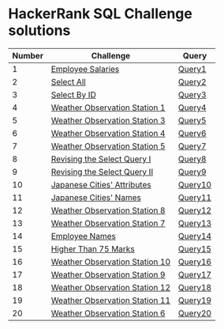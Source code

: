 # HackerRank SQL Challenge solutions

|Number|	Challenge	|Query|
|----- | -----------|-----|
|1     |	[Employee Salaries](https://www.hackerrank.com/challenges/salary-of-employees/problem?isFullScreen=true) | [Query1](https://github.com/kicherethedatascientist/HackerRank_SQL_Challenges_Solutions/blob/main/Basic%20SELECT/Employee%20Salaries) |
|2 | [Select All](https://www.hackerrank.com/challenges/select-all-sql/problem?isFullScreen=true)|[Query2](https://github.com/kicherethedatascientist/HackerRank_SQL_Challenges_Solutions/blob/main/Basic%20SELECT/SELECT%20all.sql)
|3|[Select By ID](https://www.hackerrank.com/challenges/select-by-id/problem?isFullScreen=true) | [Query3](https://github.com/kicherethedatascientist/HackerRank_SQL_Challenges_Solutions/blob/main/Basic%20SELECT/Select%20By%20ID)|
|4|[Weather Observation Station 1](https://www.hackerrank.com/challenges/weather-observation-station-1/problem?isFullScreen=true)|[Query4](https://github.com/kicherethedatascientist/HackerRank_SQL_Challenges_Solutions/blob/main/Basic%20SELECT/Weather%20Observation%20Station%201)|
|5|[Weather Observation Station 3](https://www.hackerrank.com/challenges/weather-observation-station-3/problem?isFullScreen=true)|[Query5](https://github.com/kicherethedatascientist/HackerRank_SQL_Challenges_Solutions/blob/main/Basic%20SELECT/Weather%20Observation%20Station%203)|
|6|[Weather Observation Station 4](https://www.hackerrank.com/challenges/weather-observation-station-4/problem?isFullScreen=true)|[Query6](https://github.com/kicherethedatascientist/HackerRank_SQL_Challenges_Solutions/blob/main/Basic%20SELECT/Weather%20Observation%20Station%204)|
|7|[Weather Observation Station 5](https://www.hackerrank.com/challenges/weather-observation-station-5/problem?isFullScreen=true)|[Query7](https://github.com/kicherethedatascientist/HackerRank_SQL_Challenges_Solutions/blob/main/Basic%20SELECT/Weather%20Observation%20Station%205)|
|8|[Revising the Select Query I](https://www.hackerrank.com/challenges/revising-the-select-query/problem?isFullScreen=true)|[Query8](https://github.com/kicherethedatascientist/HackerRank_SQL_Challenges_Solutions/blob/main/Basic%20SELECT/Revising%20the%20Select%20Query%20I)|
|9|[Revising the Select Query II](https://www.hackerrank.com/challenges/revising-the-select-query-2/problem?isFullScreen=true)|[Query9](https://github.com/kicherethedatascientist/HackerRank_SQL_Challenges_Solutions/blob/main/Basic%20SELECT/Revising%20the%20Select%20Query%20II)|
|10|[Japanese Cities' Attributes](https://www.hackerrank.com/challenges/japanese-cities-attributes/problem?isFullScreen=true)|[Query10](https://github.com/kicherethedatascientist/HackerRank_SQL_Challenges_Solutions/blob/main/Basic%20SELECT/Japanese%20Cities'%20Attributes)|
|11|[Japanese Cities' Names](https://www.hackerrank.com/challenges/japanese-cities-name/problem?isFullScreen=true)|[Query11](https://github.com/kicherethedatascientist/HackerRank_SQL_Challenges_Solutions/blob/main/Basic%20SELECT/Japanese%20Cities'%20Names)|
|12|[Weather Observation Station 8](https://www.hackerrank.com/challenges/weather-observation-station-8/problem?isFullScreen=true)|[Query12](https://github.com/kicherethedatascientist/HackerRank_SQL_Challenges_Solutions/blob/main/Basic%20SELECT/Weather%20Observation%20Station%208)|
|13|[Weather Observation Station 7](https://www.hackerrank.com/challenges/weather-observation-station-7/problem?isFullScreen=true)|[Query13](https://github.com/kicherethedatascientist/HackerRank_SQL_Challenges_Solutions/blob/main/Basic%20SELECT/Weather%20Observation%20Station%207)|
|14|[Employee Names](https://www.hackerrank.com/challenges/name-of-employees/problem?isFullScreen=true)|[Query14](https://github.com/kicherethedatascientist/HackerRank_SQL_Challenges_Solutions/blob/main/Basic%20SELECT/Employee%20Names)|
|15|[Higher Than 75 Marks](https://www.hackerrank.com/challenges/more-than-75-marks/problem?isFullScreen=true)|[Query15](https://github.com/kicherethedatascientist/HackerRank_SQL_Challenges_Solutions/blob/main/Basic%20SELECT/Higher%20Than%2075%20Marks)|
|16|[Weather Observation Station 10](https://www.hackerrank.com/challenges/weather-observation-station-10/problem?isFullScreen=true)|[Query16](https://github.com/kicherethedatascientist/HackerRank_SQL_Challenges_Solutions/blob/main/Basic%20SELECT/Weather%20Observation%20Station%2010)|
|17|[Weather Observation Station 9](https://www.hackerrank.com/challenges/weather-observation-station-9/problem?isFullScreen=true)|[Query17](https://github.com/kicherethedatascientist/HackerRank_SQL_Challenges_Solutions/blob/main/Basic%20SELECT/Weather%20Observation%20Station%209)|
|18|[Weather Observation Station 12](https://www.hackerrank.com/challenges/weather-observation-station-12/problem?isFullScreen=true)|[Query18](https://github.com/kicherethedatascientist/HackerRank_SQL_Challenges_Solutions/blob/main/Basic%20SELECT/Weather%20Observation%20Station%2012)|
|19|[Weather Observation Station 11](https://www.hackerrank.com/challenges/weather-observation-station-11/problem?isFullScreen=true)|[Query19](https://github.com/kicherethedatascientist/HackerRank_SQL_Challenges_Solutions/tree/main/Basic%20SELECT)|
|20|[Weather Observation Station 6](https://www.hackerrank.com/challenges/weather-observation-station-6/problem?isFullScreen=true)|[Query20](https://github.com/kicherethedatascientist/HackerRank_SQL_Challenges_Solutions/blob/main/Basic%20SELECT/Weather%20Observation%20Station%206)|

<!--
<table>
<tbody>
<thead>
<td colspan="3" align="center"> Advanced SELECT statements
</td>
</thead>

<tr>
<td align="center">21</td>
<td><a href="https://www.hackerrank.com/challenges/what-type-of-triangle/problem" rel="nofollow">Type of Triangle</a></td>
<td align="center"><a href="/Thomas-George-T/HackerRank-SQL-Challenges-Solutions/blob/master/Advanced%20Select/Type%20of%20Triangle.sql">Query21</a></td>
</tr>
<tr>
<td align="center">22</td>
<td><a href="https://www.hackerrank.com/challenges/the-pads/problem" rel="nofollow">The PADS</a></td>
<td align="center"><a href="/Thomas-George-T/HackerRank-SQL-Challenges-Solutions/blob/master/Advanced%20Select/The%20PADS.sql">Query22</a></td>
</tr>
<tr>
<td align="center">23</td>
<td><a href="https://www.hackerrank.com/challenges/occupations/problem" rel="nofollow">Occupations</a></td>
<td align="center"><a href="/Thomas-George-T/HackerRank-SQL-Challenges-Solutions/blob/master/Advanced%20Select/Occupations.sql">Query23</a></td>
</tr>
<tr>
<td align="center">24</td>
<td><a href="https://www.hackerrank.com/challenges/binary-search-tree-1/problem" rel="nofollow">Binary Tree Nodes</a></td>
<td align="center"><a href="/Thomas-George-T/HackerRank-SQL-Challenges-Solutions/blob/master/Advanced%20Select/Binary%20Tree%20Nodes.sql">Query24</a></td>
</tr>
<tr>
<td align="center">25</td>
<td><a href="https://www.hackerrank.com/challenges/the-company/problem" rel="nofollow">New Companies</a></td>
<td align="center"><a href="/Thomas-George-T/HackerRank-SQL-Challenges-Solutions/blob/master/Advanced%20Select/New%20Companies.sql">Query25</a></td>
</tr>
</tbody>
</table>
-->
